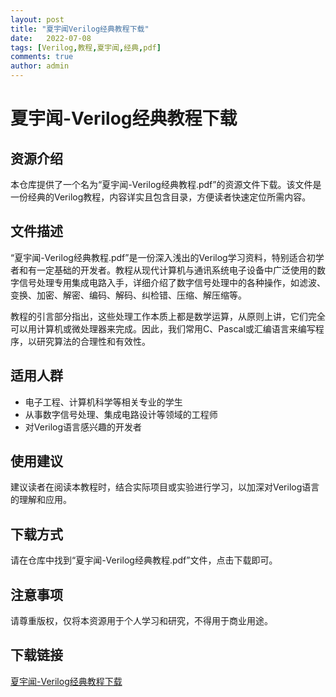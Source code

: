 ```yaml
---
layout: post
title: "夏宇闻Verilog经典教程下载"
date:   2022-07-08
tags: [Verilog,教程,夏宇闻,经典,pdf]
comments: true
author: admin
---
```

# 夏宇闻-Verilog经典教程下载

## 资源介绍

本仓库提供了一个名为“夏宇闻-Verilog经典教程.pdf”的资源文件下载。该文件是一份经典的Verilog教程，内容详实且包含目录，方便读者快速定位所需内容。

## 文件描述

“夏宇闻-Verilog经典教程.pdf”是一份深入浅出的Verilog学习资料，特别适合初学者和有一定基础的开发者。教程从现代计算机与通讯系统电子设备中广泛使用的数字信号处理专用集成电路入手，详细介绍了数字信号处理中的各种操作，如滤波、变换、加密、解密、编码、解码、纠检错、压缩、解压缩等。

教程的引言部分指出，这些处理工作本质上都是数学运算，从原则上讲，它们完全可以用计算机或微处理器来完成。因此，我们常用C、Pascal或汇编语言来编写程序，以研究算法的合理性和有效性。

## 适用人群

- 电子工程、计算机科学等相关专业的学生
- 从事数字信号处理、集成电路设计等领域的工程师
- 对Verilog语言感兴趣的开发者

## 使用建议

建议读者在阅读本教程时，结合实际项目或实验进行学习，以加深对Verilog语言的理解和应用。

## 下载方式

请在仓库中找到“夏宇闻-Verilog经典教程.pdf”文件，点击下载即可。

## 注意事项

请尊重版权，仅将本资源用于个人学习和研究，不得用于商业用途。

## 下载链接

[夏宇闻-Verilog经典教程下载](https://pan.quark.cn/s/c6028917e9f7)